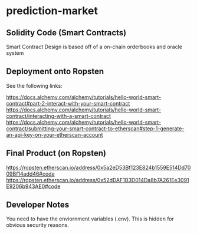 # prediction-market

## Solidity Code (Smart Contracts)
Smart Contract Design is based off of a on-chain orderbooks and oracle system

## Deployment onto Ropsten
See the following links:

https://docs.alchemy.com/alchemy/tutorials/hello-world-smart-contract#part-2-interact-with-your-smart-contract
https://docs.alchemy.com/alchemy/tutorials/hello-world-smart-contract/interacting-with-a-smart-contract
https://docs.alchemy.com/alchemy/tutorials/hello-world-smart-contract/submitting-your-smart-contract-to-etherscan#step-1-generate-an-api-key-on-your-etherscan-account

## Final Product (on Ropsten)

https://ropsten.etherscan.io/address/0x5a2eD53Bf123E824b1559E514Dd7009Bf14add46#code
https://ropsten.etherscan.io/address/0x52dDAF1B3D014Da8b7A261Ee3091E9206b943AE0#code

## Developer Notes
You need to have the enviornment variables (.env). This is hidden for obvious security reasons.